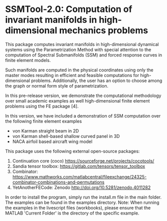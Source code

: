 # SSMTool-2.0: Computation of invariant manifolds in high-dimensional mechanics problems

This package computes invariant manifolds in high-dimensional dynamical systems using the Parametrization Method with special attention to the computation of Spectral Submanifolds (SSM) and forced response curves in finite element models. 

Such manifolds are computed in the physical coordinates using only the master modes resulting in efficient and feasible computations for high-dimensional problems. Additionally, the user has an option to choose among the graph or normal form style of parametrization. 

In this pre-release version, we demonstrate the computational methodology over small academic examples as well high-dimensional finite element problems using the FE package [4].

In this version, we have included a demonstration of SSM computation over the following finite element examples

- von Karman straight beam in 2D
- von Karman shell-based shallow curved panel in 3D
- NACA airfoil based aircraft wing model

This package uses the following external open-source packages:

1. Continuation core (coco) https://sourceforge.net/projects/cocotools/
2. Sandia tensor toolbox: https://gitlab.com/tensors/tensor_toolbox
3. Combinator: https://www.mathworks.com/matlabcentral/fileexchange/24325-combinator-combinations-and-permutations
4. YetAnotherFECode: Zenodo http://doi.org/10.5281/zenodo.4011282

In order to install the program, simply run the install.m file in the main folder. The examples can be found in the examples directory.
Note: When running the examples in the livescript files (workbooks), please ensure that the MATLAB 'Current Folder' is the directory of the specific example.
